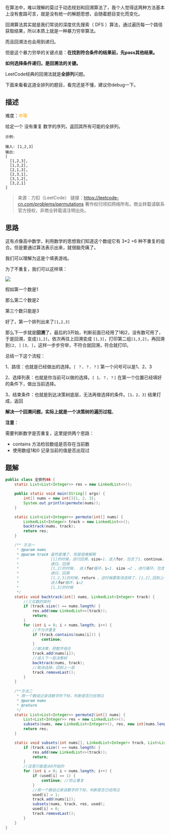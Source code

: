 在算法中，难以理解的莫过于动态规划和回溯算法了，我个人觉得这两种方法基本上没有套路可言，就是没有统一的解题思想，会随着题目变化而变化。

回溯算法其实就是我们常说的深度优先搜索（ DFS ）算法，通过遍历每一个路径获取结果，所以本质上就是一种暴力穷举算法。

而且回溯法也会用到递归。

但是这个暴力穷举的关键点是：**在找到符合条件的结果前，先pass其他结果。**



**如何选择条件递归，是回溯法的关键。**



LeetCode经典的回溯法就是**全排列**问题。

下面来看看这道全排列的题目，看完还是不懂，建议你debug一下。

## 描述

难度：<span style="color:orange">中等</span>

给定一个 没有重复 数字的序列，返回其所有可能的全排列。

```
示例:

输入: [1,2,3]
输出:
[
  [1,2,3],
  [1,3,2],
  [2,1,3],
  [2,3,1],
  [3,1,2],
  [3,2,1]
]
```

> 来源：力扣（LeetCode）
> 链接：https://leetcode-cn.com/problems/permutations
> 著作权归领扣网络所有。商业转载请联系官方授权，非商业转载请注明出处。

## 思路

这有点像高中数学，利用数学的思想我们知道这个数组它有 3*2 =6 种不重复的组合。但是要通过算法表示出来，就很脑壳痛了。

我们可以理解为这是个填表游戏。

为了不重复，我们可以这样填：

![](https://cdn.jsdelivr.net/gh/DogerRain/image@main/img-20210401/image-20210421174250840.png)

假如第一个数是1

那么第二个数是2

第三个数只能是3

好了，第一个排列出来了`[1,2,3]`

那么下一步就是**回溯**了，最后的3开始，判断前面已经用了1和2，没有数可用了，于是回溯，变成`[1,2]`，依次再往上回溯变成 `[1,3]`，打印第二组`[1,3,2]`，再回溯到`[2, ]` `[3, ]`，这样一步步穷举，不符合就回溯，符合就打印。

总结一下这个流程：

1、路径：也就是已经做出的选择。`[ ？，？，？]` 第一个问号可以是1、2、3

2、选择列表：也就是你当前可以做的选择。`[ 1，？，？]`  在第一个位置已经填好的条件下，做出当前选择。

3、结束条件：也就是到达决策树底层，无法再做选择的条件。`[1，2，3]` 结果打成，返回

**解决一个回溯问题，实际上就是一个决策树的遍历过程**。 



**注意**：

需要判断数字是否重复，这里提供两个思路：

- contains 方法检验数组是否存在当前数
- 使用数组1和0 记录当前的值是否出现过



## 题解

```java
public class 全排列46 {
    static List<List<Integer>> res = new LinkedList<>();

    public static void main(String[] args) {
        int[] nums = new int[]{1, 2, 3};
        System.out.println(permute(nums));
    }

    static List<List<Integer>> permute(int[] nums) {
        LinkedList<Integer> track = new LinkedList<>();
        backtrack(nums, track);
        return res;
    }

    /** 方法一
     * @param nums
     * @param track 虽然是懂了，但是很难解释
     *              [1]的时候，进行回溯，size=1，进入for，包含了1，continue，然后 把 2 加进去
     *              递归，回溯
     *              [1,2]的时候， 进入for循环，i=1. size =2 ，进行循环，包含了 1、2，然后循环把 3 进去
     *              递归，回溯
     *              [1,2,3]的时候，return ，这时候要取消选择了，[1,2],回到上一层
     *              进入for循环，i=2
     *              [1,3]的时候
     */
    static void backtrack(int[] nums, LinkedList<Integer> track) {
        //三位数的排列
        if (track.size() == nums.length) {
            res.add(new LinkedList<>(track));
            return;
        }
        for (int i = 0; i < nums.length; i++) {
            //不允许重复
            if (track.contains(nums[i])) {
                continue;
            }
            //做决策，把数字组合
            track.add(nums[i]);
            //进入下一层决策树
            backtrack(nums, track);
            //取消选择，回到上一层
            track.removeLast();
        }
    }
 
    /**方法二
     * 用一个数组记录该数字的下标，判断是否已经用过
     * @param nums
     * @return
     */
    static List<List<Integer>> permute2(int[] nums) {
        List<List<Integer>> res = new LinkedList<>();
        subsets(nums, new LinkedList<Integer>(), res, new int[nums.length]);
        return res;
    }

    static void subsets(int nums[], LinkedList<Integer> track, List<List<Integer>> res, int[] used) {
        if (track.size() == nums.length) {
            res.add(new LinkedList<>(track));
            return;
        }
        //这里只能是从0开始的
        for (int i = 0; i < nums.length; i++) {
            if (used[i] == 1) {
                continue; //防止重复
            }
            //用一个数组记录该数字的下标，判断是否已经用过
            used[i] = 1;
            track.add(nums[i]);
            subsets(nums, track, res, used);
            used[i] = 0;
            track.removeLast();
        }
    }
}
```

